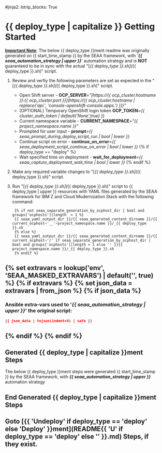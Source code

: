 #jinja2: lstrip_blocks: True
<!-- #
# Copyright 2023 IBM Inc. All rights reserved
# SPDX-License-Identifier: Apache2.0
# -->

# {{ deploy_type | capitalize }} Getting Started
**[Important Note](.)**: The below {{ deploy_type }}ment readme was originally generated on {{ start_time_stamp }} by the SEAA framework, with '**_{{ seaa_automation_strategy | upper }}_**' automation strategy and is **NOT** guaranteed to be in sync with the actual "[_{{ deploy_type }}.sh](_{{ deploy_type }}.sh)" script.

1. Review and verfiy the following parameters are set as expected in the "[_{{ deploy_type }}.sh](_{{ deploy_type }}.sh)" script.
     - Open Shift server - **OCP_SERVER**=_"[https://{{ ocp_cluster.hostname }}:{{ ocp_cluster.port }}](https://{{ ocp_cluster.hostname | replace('api.', 'console-openshift-console.apps.') }})"_
     - (OPTIONAL) Temporary OpenShift login token **OCP_TOKEN**=_{{ cluster_auth_token | default('None',true) }}_
     - Current namespace variable - **CURRENT_NAMESPACE**=_"{{ project_namespace.name }}"_
     - Prompted for user input - **prompt**=_{{ seaa_prompt_during_deploy_script_run | bool | lower }}_
     - Continue script on error - **continue_on_error**=_{{ seaa_deployment_script_continue_on_error | bool | lower }}_
{% if deploy_type == "deploy" %}
     - Wait specified time on deployment - **wait_for_deployment**=_{{ seaa_capture_deployment_wait_time | bool | lower }}_
{% endif %}
2. Make any required variable changes to "[_{{ deploy_type }}.sh](_{{ deploy_type }}.sh)" script.
3. Run "[_{{ deploy_type }}.sh](_{{ deploy_type }}.sh)" script to {{ deploy_type | upper }} resources with YAML files generated by the SEAA framework for IBM Z and Cloud Modernization Stack with the following command:

    ```
     {% if not seaa_separate_generation_by_ocphost_dir | bool and groups['ocphosts']|length  > 1 %}
     {{ seaa_yaml_output_dir }}/{{ seaa_generated_content_dirname }}/{{ current_ocphost~'__'~project_namespace.name }}/_{{ deploy_type }}.sh
     {% else %}
     {{ seaa_yaml_output_dir }}/{{ seaa_generated_content_dirname }}/{{ current_ocphost~'/' if seaa_separate_generation_by_ocphost_dir | bool and groups['ocphosts']|length > 1 else '' }}{{ project_namespace.name }}/_{{ deploy_type }}.sh
     {% endif %}
    ```
{% set extravars = lookup('env', 'SEAA_MASKED_EXTRAVARS') | default('', true) %}
{% if extravars %}
  {% set json_data = extravars | from_json %}
  {% if json_data %}
--------------------------------
### Ansible extra-vars used to '**_{{ seaa_automation_strategy | upper }}_**' the original script:
```json
{{ json_data | tojson(indent=4) | safe }}
```
  {% endif %}
{% endif %}
--------------------------------
<style>
pre code.json {
  font-size: smaller;
}
</style>
## Generated {{ deploy_type | capitalize }}ment Steps
The below {{ deploy_type }}ment steps were generated {{ start_time_stamp }} by the SEAA framework, with **_{{ seaa_automation_strategy | upper }}_** automation strategy

## End Generated {{ deploy_type | capitalize }}ment Steps

## Goto [{{ 'Undeploy' if deploy_type == 'deploy' else 'Deploy' }}ment](README{{ 'U' if deploy_type == 'deploy' else '' }}.md) Steps, if they exist.
